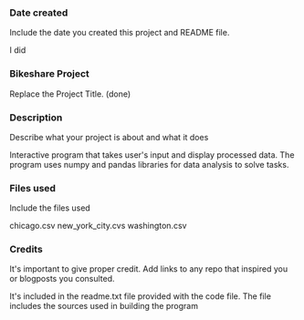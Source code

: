 ### Date created
Include the date you created this project and README file.

I did

### Bikeshare Project
Replace the Project Title. (done)



### Description
Describe what your project is about and what it does

Interactive program that takes user's input and display processed data.
The program uses numpy and pandas libraries for data analysis to solve tasks.

### Files used
Include the files used

chicago.csv
new_york_city.cvs
washington.csv

### Credits
It's important to give proper credit. Add links to any repo that inspired you or blogposts you consulted.

It's included in the readme.txt file provided with the code file. 
The file includes the sources used in building the program
